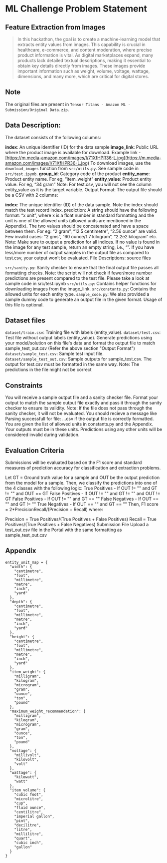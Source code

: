 # ML Challenge Problem Statement

## Feature Extraction from Images
> In this hackathon, the goal is to create a machine-learning model that extracts entity values from images. This capability is crucial in healthcare, e-commerce, and content moderation, where precise product information is vital. As digital marketplaces expand, many products lack detailed textual descriptions, making it essential to obtain key details directly from images. These images provide important information such as weight, volume, voltage, wattage, dimensions, and many more, which are critical for digital stores.

## Note
The original files are present in `Tensor Titans - Amazon ML - Submission/Original Data.zip`.

## Data Description:
The dataset consists of the following columns:

**index**: An unique identifier (ID) for the data sample
**image_link**: Public URL where the product image is available for download. Example link - [https://m.media-amazon.com/images/I/71XfHPR36-L.jpg](https://m.media-amazon.com/images/I/71XfHPR36-L.jpg)
To download images, use the `download_images` function from `src/utils.py`. See sample code in `src/test.ipynb`.
**group_id**: Category code of the product
**entity_name**: Product entity name. For eg, “item_weight”
**entity_value**: Product entity value. For eg, “34 gram”
Note: For test.csv, you will not see the column entity_value as it is the target variable.
Output Format: The output file should be a CSV with 2 columns:

**index**: The unique identifier (ID) of the data sample. Note the index should match the test record index.
prediction: A string should have the following format: “x unit”, where x is a float number in standard formatting and the unit is one of the allowed units (allowed units are mentioned in the Appendix). The two values should be concatenated and have a space between them. For eg: “2 gram”, “12.5 centimetre”, “2.56 ounce” are valid. Few invalid cases: “2 gms”, “60 ounce/1.7 kilogram”, “2.2e2 kilogram” etc.
Note: Make sure to output a prediction for all indices. If no value is found in the image for any test sample, return an empty string, i.e., “”. If you have less/more number of output samples in the output file as compared to test.csv, your output won’t be evaluated.
File Descriptions:
source files

`src/sanity.py`: Sanity checker to ensure that the final output file passes all formatting checks. Note: the script will not check if fewer/more number predictions are present compared to the test file. Please take a look at sample code in src/test.ipynb
`src/utils.py`: Contains helper functions for downloading images from the image_link.
`src/constants.py`: Contains the allowed units for each entity type.
`sample_code.py`: We also provided a sample dummy code to generate an output file in the given format. Usage of this file is optional.

## Dataset files

`dataset/train.csv`: Training file with labels (entity_value).
`dataset/test.csv`: Test file without output labels (entity_value). Generate predictions using your model/solution on this file's data and format the output file to match sample_test_out.csv (Refer the above section "Output Format")
`dataset/sample_test.csv`: Sample test input file.
`dataset/sample_test_out.csv`: Sample outputs for sample_test.csv. The output for test.csv must be formatted in the same way. Note: The predictions in the file might not be correct

## Constraints
You will receive a sample output file and a sanity checker file. Format your output to match the sample output file exactly and pass it through the sanity checker to ensure its validity. Note: If the file does not pass through the sanity checker, it will not be evaluated. You should recieve a message like Parsing successfull for file: ...csv if the output file is correctly formatted.
You are given the list of allowed units in constants.py and the Appendix. Your outputs must be in these units. Predictions using any other units will be considered invalid during validation.

## Evaluation Criteria
Submissions will be evaluated based on the F1 score and standard measures of prediction accuracy for classification and extraction problems.

Let GT = Ground truth value for a sample and OUT be the output prediction from the model for a sample. Then, we classify the predictions into one of the 4 classes with the following logic:
True Positives - If OUT != "" and GT != "" and OUT == GT
False Positives - If OUT != "" and GT != "" and OUT != GT
False Positives - If OUT != "" and GT == ""
False Negatives - If OUT == "" and GT != ""
True Negatives - If OUT == "" and GT == ""
Then, F1 score = 2*PrecisionRecall/(Precision + Recall) where:

Precision = True Positives/(True Positives + False Positives)
Recall = True Positives/(True Positives + False Negatives)
Submission File
Upload a test_out.csv file in the Portal with the same formatting as sample_test_out.csv

## Appendix

```
entity_unit_map = {
  "width": {
    "centimetre",
    "foot",
    "millimetre",
    "metre",
    "inch",
    "yard"
  },
  "depth": {
    "centimetre",
    "foot",
    "millimetre",
    "metre",
    "inch",
    "yard"
  },
  "height": {
    "centimetre",
    "foot",
    "millimetre",
    "metre",
    "inch",
    "yard"
  },
  "item_weight": {
    "milligram",
    "kilogram",
    "microgram",
    "gram",
    "ounce",
    "ton",
    "pound"
  },
  "maximum_weight_recommendation": {
    "milligram",
    "kilogram",
    "microgram",
    "gram",
    "ounce",
    "ton",
    "pound"
  },
  "voltage": {
    "millivolt",
    "kilovolt",
    "volt"
  },
  "wattage": {
    "kilowatt",
    "watt"
  },
  "item_volume": {
    "cubic foot",
    "microlitre",
    "cup",
    "fluid ounce",
    "centilitre",
    "imperial gallon",
    "pint",
    "decilitre",
    "litre",
    "millilitre",
    "quart",
    "cubic inch",
    "gallon"
  }
}
```
